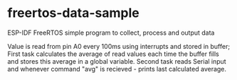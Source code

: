 # freertos-data-sample
ESP-IDF FreeRTOS simple program to collect, process and output data


Value is read from pin A0 every 100ms using interrupts and stored in buffer;
First task calculates the average of read values each time the buffer fills and stores this average in a global variable.
Second task reads Serial input and whenever command "avg" is recieved - prints last calculated average.
